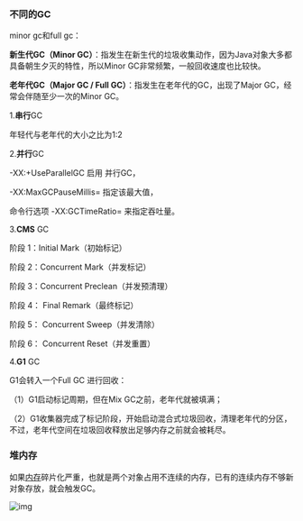 ### 不同的GC

minor gc和full gc：

**新生代GC（Minor GC）**：指发生在新生代的垃圾收集动作，因为Java对象大多都具备朝生夕灭的特性，所以Minor GC非常频繁，一般回收速度也比较快。

**老年代GC（Major GC / Full GC）**：指发生在老年代的GC，出现了Major GC，经常会伴随至少一次的Minor GC。

1.**串行**GC

年轻代与老年代的大小之比为1:2

2.**并行**GC

-XX:+UseParallelGC 启用 并行GC，

 -XX:MaxGCPauseMillis=<N> 指定该最大值，

命令行选项 -XX:GCTimeRatio=<N> 来指定吞吐量。

3.**CMS** GC

阶段 1：Initial Mark（初始标记） 

阶段 2：Concurrent Mark（并发标记） 

阶段 3：Concurrent Preclean（并发预清理）

 阶段 4： Final Remark（最终标记） 

阶段 5： Concurrent Sweep（并发清除） 

阶段 6： Concurrent Reset（并发重置）

4.**G1** GC

G1会转入一个Full GC 进行回收：

（1）G1启动标记周期，但在Mix GC之前，老年代就被填满；

（2）G1收集器完成了标记阶段，开始启动混合式垃圾回收，清理老年代的分区，不过，老年代空间在垃圾回收释放出足够内存之前就会被耗尽。

### 堆内存

如果[内存](https://so.csdn.net/so/search?q=内存&spm=1001.2101.3001.7020)碎片化严重，也就是两个对象占用不连续的内存，已有的连续内存不够新对象存放，就会触发GC。

![img](https://imgconvert.csdnimg.cn/aHR0cDovL2kyLjUxY3RvLmNvbS9pbWFnZXMvYmxvZy8yMDE4MDgvMjEvYjExNjE3MDc3MWVjYjMxMTdhZTdmZWFkMDNmY2FhMGQucG5n?x-oss-process=image/format,png)